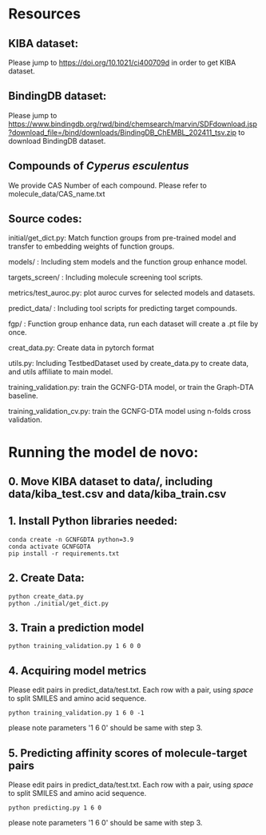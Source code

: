 # Resources
## KIBA dataset:
Please jump to https://doi.org/10.1021/ci400709d in order to get KIBA dataset.
## BindingDB dataset:
Please jump to https://www.bindingdb.org/rwd/bind/chemsearch/marvin/SDFdownload.jsp?download_file=/bind/downloads/BindingDB_ChEMBL_202411_tsv.zip to download BindingDB dataset.
## Compounds of _Cyperus esculentus_
We provide CAS Number of each compound. Please refer to molecule_data/CAS_name.txt

## Source codes:
initial/get_dict.py: Match function groups from pre-trained model and transfer to embedding weights of function groups.

models/ : Including stem models and the function group enhance model.

targets_screen/ : Including molecule screening tool scripts.

metrics/test_auroc.py: plot auroc curves for selected models and datasets.

predict_data/ : Including tool scripts for predicting target compounds.

fgp/ : Function group enhance data, run each dataset will create a .pt file by once.

creat_data.py: Create data in pytorch format

utils.py: Including TestbedDataset used by create_data.py to create data, and utils affiliate to main model.

training_validation.py: train the GCNFG-DTA model, or train the Graph-DTA baseline.

training_validation_cv.py: train the GCNFG-DTA model using n-folds cross validation. 
# Running the model de novo: 
## 0. Move KIBA dataset to data/, including data/kiba_test.csv and data/kiba_train.csv

## 1. Install Python libraries needed:

```
conda create -n GCNFGDTA python=3.9
conda activate GCNFGDTA
pip install -r requirements.txt
```

## 2. Create Data:
```
python create_data.py
python ./initial/get_dict.py
```

## 3. Train a prediction model
```
python training_validation.py 1 6 0 0
```

## 4. Acquiring model metrics 
Please edit pairs in predict_data/test.txt. Each row with a pair, using _space_ to split SMILES and amino acid sequence. 
```
python training_validation.py 1 6 0 -1
```
please note parameters '1 6 0' should be same with step 3.

## 5. Predicting affinity scores of molecule-target pairs 
Please edit pairs in predict_data/test.txt. Each row with a pair, using _space_ to split SMILES and amino acid sequence. 
```
python predicting.py 1 6 0
```
please note parameters '1 6 0' should be same with step 3.